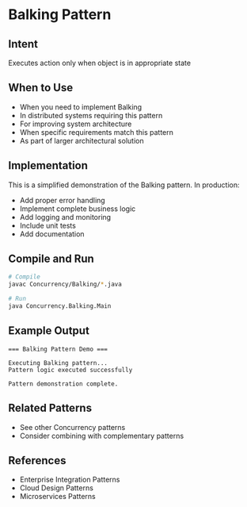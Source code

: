 # Balking Pattern

## Intent
Executes action only when object is in appropriate state

## When to Use
- When you need to implement Balking
- In distributed systems requiring this pattern
- For improving system architecture
- When specific requirements match this pattern
- As part of larger architectural solution

## Implementation
This is a simplified demonstration of the Balking pattern. In production:
- Add proper error handling
- Implement complete business logic
- Add logging and monitoring
- Include unit tests
- Add documentation

## Compile and Run
```bash
# Compile
javac Concurrency/Balking/*.java

# Run
java Concurrency.Balking.Main
```

## Example Output
```
=== Balking Pattern Demo ===

Executing Balking pattern...
Pattern logic executed successfully

Pattern demonstration complete.
```

## Related Patterns
- See other Concurrency patterns
- Consider combining with complementary patterns

## References
- Enterprise Integration Patterns
- Cloud Design Patterns
- Microservices Patterns
